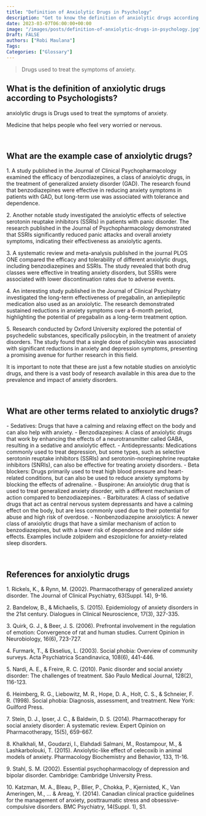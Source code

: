 ```yaml
---
title: "Definition of Anxiolytic Drugs in Psychology"
description: "Get to know the definition of anxiolytic drugs according to psychologists."
date: 2023-03-07T06:00:00+00:00
image: "/images/posts/definition-of-anxiolytic-drugs-in-psychology.jpg"
Draft: FALSE
authors: ["Robi Maulana"]
Tags: 
Categories: ["Glossary"]
---
```






> Drugs used to treat the symptoms of anxiety.

## What is the definition of anxiolytic drugs according to Psychologists?

anxiolytic drugs is Drugs used to treat the symptoms of anxiety.

Medicine that helps people who feel very worried or nervous.

 

## What are the example case of anxiolytic drugs?

1\. A study published in the Journal of Clinical Psychopharmacology examined the efficacy of benzodiazepines, a class of anxiolytic drugs, in the treatment of generalized anxiety disorder (GAD). The research found that benzodiazepines were effective in reducing anxiety symptoms in patients with GAD, but long-term use was associated with tolerance and dependence.

2\. Another notable study investigated the anxiolytic effects of selective serotonin reuptake inhibitors (SSRIs) in patients with panic disorder. The research published in the Journal of Psychopharmacology demonstrated that SSRIs significantly reduced panic attacks and overall anxiety symptoms, indicating their effectiveness as anxiolytic agents.

3\. A systematic review and meta-analysis published in the journal PLOS ONE compared the efficacy and tolerability of different anxiolytic drugs, including benzodiazepines and SSRIs. The study revealed that both drug classes were effective in treating anxiety disorders, but SSRIs were associated with lower discontinuation rates due to adverse events.

4\. An interesting study published in the Journal of Clinical Psychiatry investigated the long-term effectiveness of pregabalin, an antiepileptic medication also used as an anxiolytic. The research demonstrated sustained reductions in anxiety symptoms over a 6-month period, highlighting the potential of pregabalin as a long-term treatment option.

5\. Research conducted by Oxford University explored the potential of psychedelic substances, specifically psilocybin, in the treatment of anxiety disorders. The study found that a single dose of psilocybin was associated with significant reductions in anxiety and depression symptoms, presenting a promising avenue for further research in this field.

It is important to note that these are just a few notable studies on anxiolytic drugs, and there is a vast body of research available in this area due to the prevalence and impact of anxiety disorders.

 

## What are other terms related to anxiolytic drugs?

\- Sedatives: Drugs that have a calming and relaxing effect on the body and can also help with anxiety. - Benzodiazepines: A class of anxiolytic drugs that work by enhancing the effects of a neurotransmitter called GABA, resulting in a sedative and anxiolytic effect. - Antidepressants: Medications commonly used to treat depression, but some types, such as selective serotonin reuptake inhibitors (SSRIs) and serotonin-norepinephrine reuptake inhibitors (SNRIs), can also be effective for treating anxiety disorders. - Beta blockers: Drugs primarily used to treat high blood pressure and heart-related conditions, but can also be used to reduce anxiety symptoms by blocking the effects of adrenaline. - Buspirone: An anxiolytic drug that is used to treat generalized anxiety disorder, with a different mechanism of action compared to benzodiazepines. - Barbiturates: A class of sedative drugs that act as central nervous system depressants and have a calming effect on the body, but are less commonly used due to their potential for abuse and high risk of overdose. - Nonbenzodiazepine anxiolytics: A newer class of anxiolytic drugs that have a similar mechanism of action to benzodiazepines, but with a lower risk of dependence and milder side effects. Examples include zolpidem and eszopiclone for anxiety-related sleep disorders.

 

## References for anxiolytic drugs

1\. Rickels, K., & Rynn, M. (2002). Pharmacotherapy of generalized anxiety disorder. The Journal of Clinical Psychiatry, 63(Suppl. 14), 9-16.

2\. Bandelow, B., & Michaelis, S. (2015). Epidemiology of anxiety disorders in the 21st century. Dialogues in Clinical Neuroscience, 17(3), 327-335.

3\. Quirk, G. J., & Beer, J. S. (2006). Prefrontal involvement in the regulation of emotion: Convergence of rat and human studies. Current Opinion in Neurobiology, 16(6), 723-727.

4\. Furmark, T., & Ekselius, L. (2003). Social phobia: Overview of community surveys. Acta Psychiatrica Scandinavica, 108(6), 441-446.

5\. Nardi, A. E., & Freire, R. C. (2010). Panic disorder and social anxiety disorder: The challenges of treatment. São Paulo Medical Journal, 128(2), 116-123.

6\. Heimberg, R. G., Liebowitz, M. R., Hope, D. A., Holt, C. S., & Schneier, F. R. (1998). Social phobia: Diagnosis, assessment, and treatment. New York: Guilford Press.

7\. Stein, D. J., Ipser, J. C., & Baldwin, D. S. (2014). Pharmacotherapy for social anxiety disorder: A systematic review. Expert Opinion on Pharmacotherapy, 15(5), 659-667.

8\. Khalkhali, M., Goudarzi, I., Elahdadi Salmani, M., Rostampour, M., & Lashkarbolouki, T. (2015). Anxiolytic-like effect of celecoxib in animal models of anxiety. Pharmacology Biochemistry and Behavior, 133, 11-16.

9\. Stahl, S. M. (2002). Essential psychopharmacology of depression and bipolar disorder. Cambridge: Cambridge University Press.

10\. Katzman, M. A., Bleau, P., Blier, P., Chokka, P., Kjernisted, K., Van Ameringen, M., ... & Areag, Y. (2014). Canadian clinical practice guidelines for the management of anxiety, posttraumatic stress and obsessive-compulsive disorders. BMC Psychiatry, 14(Suppl. 1), S1.
